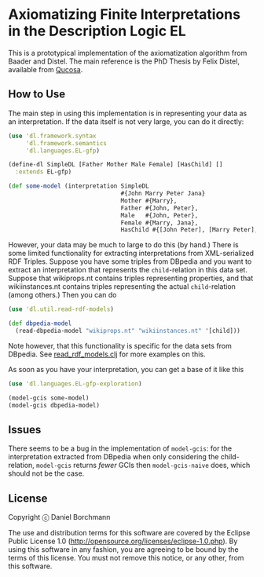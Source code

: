 Axiomatizing Finite Interpretations in the Description Logic EL
===============================================================

This is a prototypical implementation of the axiomatization algorithm from Baader and
Distel.  The main reference is the PhD Thesis by Felix Distel, available from
[Qucosa](http://www.qucosa.de/recherche/frontdoor/cache.off?tx_slubopus4frontend%5Bid%5D=7019).

How to Use
----------

The main step in using this implementation is in representing your data as an
interpretation.  If the data itself is not very large, you can do it directly:

```clj
(use 'dl.framework.syntax
     'dl.framework.semantics
     'dl.languages.EL-gfp)

(define-dl SimpleDL [Father Mother Male Female] [HasChild] []
  :extends EL-gfp)

(def some-model (interpretation SimpleDL
                                #{John Marry Peter Jana}
                                Mother #{Marry},
                                Father #{John, Peter},
                                Male   #{John, Peter},
                                Female #{Marry, Jana},
                                HasChild #{[John Peter], [Marry Peter], [Peter Jana]}))
```

However, your data may be much to large to do this (by hand.)  There is some limited
functionality for extracting interpretations from XML-serialized RDF Triples.  Suppose you
have some triples from DBpedia and you want to extract an interpretation that represents
the `child`-relation in this data set.  Suppose that wikiprops.nt contains triples
representing properties, and that wikiinstances.nt contains triples representing the
actual `child`-relation (among others.)  Then you can do

```clj
(use 'dl.util.read-rdf-models)

(def dbpedia-model
  (read-dbpedia-model "wikiprops.nt" "wikiinstances.nt" '[child]))
```

Note however, that this functionality is specific for the data sets from DBpedia.  See
[read_rdf_models.clj](https://github.com/exot/EL-exploration/blob/master/src/dl/util/read_rdf_models.clj)
for more examples on this.

As soon as you have your interpretation, you can get a base of it like this

```clj
(use 'dl.languages.EL-gfp-exploration)

(model-gcis some-model)
(model-gcis dbpedia-model)
```

Issues
------

There seems to be a bug in the implementation of `model-gcis`: for the interpretation
extracted from DBpedia when only considering the child-relation, `model-gcis` returns
*fewer* GCIs then `model-gcis-naive` does, which should not be the case.

License
-------

Copyright ⓒ Daniel Borchmann

The use and distribution terms for this software are covered by the Eclipse Public License
1.0 (http://opensource.org/licenses/eclipse-1.0.php).  By using this software in any
fashion, you are agreeing to be bound by the terms of this license.  You must not remove
this notice, or any other, from this software.
